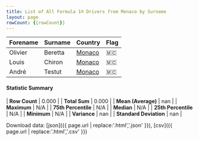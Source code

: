 ```yaml
---
title: List of All Formula 1® Drivers from Monaco by Surname
layout: page
rowCount: {{rowCount}}
---
```


| Forename | Surname | Country | Flag |
|--|--|--|--|
| Olivier | Beretta | [Monaco](/f1/countries/monaco) | 🇲🇨 |
| Louis | Chiron | [Monaco](/f1/countries/monaco) | 🇲🇨 |
| André | Testut | [Monaco](/f1/countries/monaco) | 🇲🇨 |

#### Statistic Summary

| **Row Count** | 0.000 |
| **Total Sum** | 0.000 |
| **Mean (Average)** | nan |
| **Maximum** | N/A |
| **75th Percentile** | N/A |
| **Median** | N/A |
| **25th Percentile** | N/A |
| **Minimum** | N/A |
| **Variance** | nan |
| **Standard Deviation** | nan |

Download data: [json]({{ page.url | replace:'.html','.json' }}), [csv]({{ page.url | replace:'.html','.csv' }})
